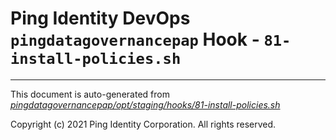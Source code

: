 
# Ping Identity DevOps `pingdatagovernancepap` Hook - `81-install-policies.sh`

---
This document is auto-generated from _[pingdatagovernancepap/opt/staging/hooks/81-install-policies.sh](https://github.com/pingidentity/pingidentity-docker-builds/blob/master/pingdatagovernancepap/opt/staging/hooks/81-install-policies.sh)_

Copyright (c) 2021 Ping Identity Corporation. All rights reserved.
